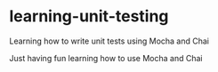 # learning-unit-testing
Learning how to write unit tests using Mocha and Chai

Just having fun learning how to use Mocha and Chai
